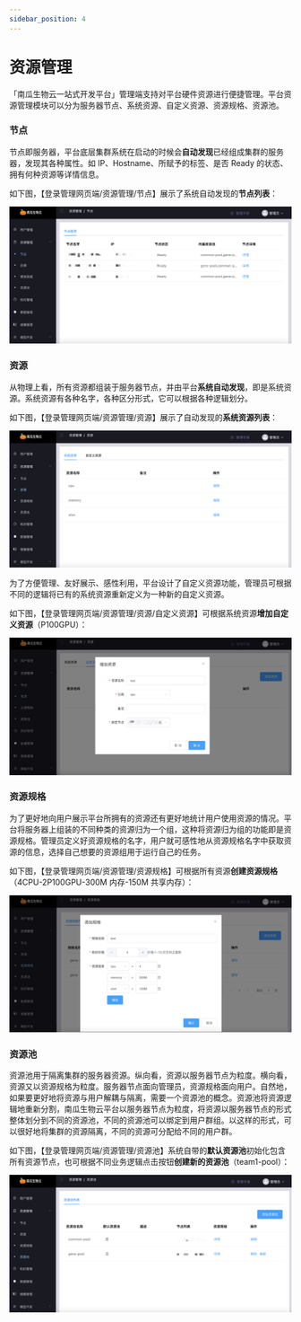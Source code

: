 ```yaml
---
sidebar_position: 4
---
```


# 资源管理

「南瓜生物云一站式开发平台」管理端支持对平台硬件资源进行便捷管理。平台资源管理模块可以分为服务器节点、系统资源、自定义资源、资源规格、资源池。



### 节点

节点即服务器，平台底层集群系统在启动的时候会**自动发现**已经组成集群的服务器，发现其各种属性。如 IP、Hostname、所赋予的标签、是否 Ready 的状态、拥有何种资源等详情信息。

如下图，【登录管理网页端/资源管理/节点】展示了系统自动发现的**节点列表**：

![node](./image/resource-node.png)

### 资源

从物理上看，所有资源都组装于服务器节点，并由平台**系统自动发现**，即是系统资源。系统资源有各种名字，各种区分形式，它可以根据各种逻辑划分。

如下图，【登录管理网页端/资源管理/资源】展示了自动发现的**系统资源列表**：

![systemres](./image/resource-systemres.png)



为了方便管理、友好展示、感性利用，平台设计了自定义资源功能，管理员可根据不同的逻辑将已有的系统资源重新定义为一种新的自定义资源。

如下图，【登录管理网页端/资源管理/资源/自定义资源】可根据系统资源**增加自定义资源**（P100GPU）：

![customizeres](./image/resource-customizeres.png)

### 资源规格

为了更好地向用户展示平台所拥有的资源还有更好地统计用户使用资源的情况。平台将服务器上组装的不同种类的资源归为一个组，这种将资源归为组的功能即是资源规格。管理员定义好资源规格的名字，用户就可感性地从资源规格名字中获取资源的信息，选择自己想要的资源组用于运行自己的任务。

如下图，【登录管理网页端/资源管理/资源规格】可根据所有资源**创建资源规格**（4CPU-2P100GPU-300M 内存-150M 共享内存）：

![addresspec](./image/resource-addresspec.png)



### 资源池

资源池用于隔离集群的服务器资源。纵向看，资源以服务器节点为粒度。横向看，资源又以资源规格为粒度。服务器节点面向管理员，资源规格面向用户。自然地，如果要更好地将资源与用户解耦与隔离，需要一个资源池的概念。资源池将资源逻辑地重新分割，南瓜生物云平台以服务器节点为粒度，将资源以服务器节点的形式整体划分到不同的资源池，不同的资源池可以绑定到用户群组。以这样的形式，可以很好地将集群的资源隔离，不同的资源可分配给不同的用户群。

如下图，【登录管理网页端/资源管理/资源池】系统自带的**默认资源池**初始化包含所有资源节点，也可根据不同业务逻辑点击按钮**创建新的资源池**（team1-pool）：

![respool](./image/resource-respool.png)

### 

